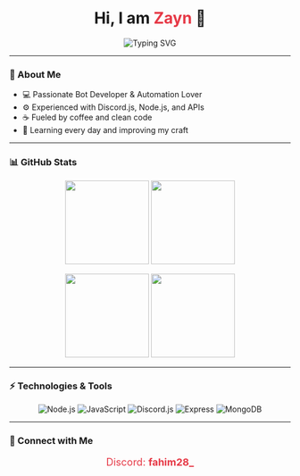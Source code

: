 <h1 align="center">
  Hi, I am <span style="color:#E63946;">Zayn</span> 👋
</h1>

<p align="center">
  <img src="https://readme-typing-svg.herokuapp.com?font=Fira+Code&size=28&duration=3500&pause=1000&color=E63946&center=true&vCenter=true&width=450&lines=Bot+Developer;Code+Enthusiast;Automation+Addict" alt="Typing SVG" />
</p>

---

### 🚀 About Me

- 💻 Passionate Bot Developer & Automation Lover  
- ⚙️ Experienced with Discord.js, Node.js, and APIs  
- ☕ Fueled by coffee and clean code  
- 🌱 Learning every day and improving my craft  

---

### 📊 GitHub Stats

<p align="center">
  <img height="150" src="https://github-readme-stats.vercel.app/api?username=ZaynDev09&show_icons=true&theme=radical&count_private=true&hide_title=true&line_height=30&icon_color=E63946&text_color=E63946&bg_color=0d1117" />
  <img height="150" src="https://github-readme-stats.vercel.app/api/top-langs/?username=ZaynDev09&layout=compact&theme=radical&langs_count=6&bg_color=0d1117&text_color=E63946" />
</p>

<p align="center">
  <img height="150" src="https://github-readme-streak-stats.herokuapp.com/?user=ZaynDev09&theme=radical&background=0d1117&fire=E63946&currStreakNum=E63946&sideNums=E63946" />
  <img height="150" src="https://github-readme-activity-graph.cyclic.app/graph?username=ZaynDev09&theme=redical&area=true&hide_border=true" />
</p>

---

### ⚡ Technologies & Tools

<p align="center">
  <img alt="Node.js" src="https://img.shields.io/badge/Node.js-43853D?style=for-the-badge&logo=node.js&logoColor=white" />
  <img alt="JavaScript" src="https://img.shields.io/badge/JavaScript-F7DF1E?style=for-the-badge&logo=javascript&logoColor=black" />
  <img alt="Discord.js" src="https://img.shields.io/badge/Discord.js-5865F2?style=for-the-badge&logo=discord&logoColor=white" />
  <img alt="Express" src="https://img.shields.io/badge/Express.js-000000?style=for-the-badge&logo=express&logoColor=white" />
  <img alt="MongoDB" src="https://img.shields.io/badge/MongoDB-47A248?style=for-the-badge&logo=mongodb&logoColor=white" />
</p>

---

### 🔗 Connect with Me

<p align="center" style="font-size:18px; color:#E63946;">
  Discord: <strong>fahim28_</strong>
</p>
